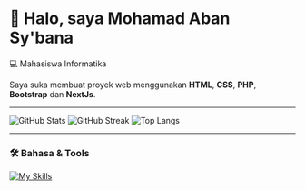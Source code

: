 # 👋 Halo, saya Mohamad Aban Sy'bana  
💻 Mahasiswa Informatika 

Saya suka membuat proyek web menggunakan **HTML**, **CSS**, **PHP**, **Bootstrap** dan **NextJs**.  

---

![GitHub Stats](https://github-readme-stats.vercel.app/api?username=abansybana09&show_icons=true&theme=tokyonight)
![GitHub Streak](https://github-readme-streak-stats.herokuapp.com/?user=abansybana09&theme=tokyonight)
![Top Langs](https://github-readme-stats.vercel.app/api/top-langs/?username=abansybana09&layout=compact&theme=tokyonight)

---

### 🛠️ Bahasa & Tools  
[![My Skills](https://skillicons.dev/icons?i=html,css,php,js,bootstrap,react)](https://skillicons.dev)
